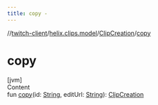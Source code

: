 ```yaml
---
title: copy -
---
```

//[twitch-client](../../index.md)/[helix.clips.model](../index.md)/[ClipCreation](index.md)/[copy](copy.md)



# copy  
[jvm]  
Content  
fun [copy](copy.md)(id: [String](https://kotlinlang.org/api/latest/jvm/stdlib/kotlin/-string/index.html), editUrl: [String](https://kotlinlang.org/api/latest/jvm/stdlib/kotlin/-string/index.html)): [ClipCreation](index.md)  



